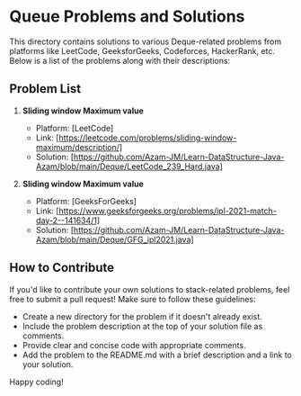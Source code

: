 # Queue Problems and Solutions

This directory contains solutions to various Deque-related problems from platforms like LeetCode, GeeksforGeeks, Codeforces, HackerRank, etc.
Below is a list of the problems along with their descriptions:

## Problem List

1. **Sliding window Maximum value**
   - Platform: [LeetCode]
   - Link: [https://leetcode.com/problems/sliding-window-maximum/description/]
   - Solution: [https://github.com/Azam-JM/Learn-DataStructure-Java-Azam/blob/main/Deque/LeetCode_239_Hard.java]
  
2. **Sliding window Maximum value**
   - Platform: [GeeksForGeeks]
   - Link: [https://www.geeksforgeeks.org/problems/ipl-2021-match-day-2--141634/1]
   - Solution: [https://github.com/Azam-JM/Learn-DataStructure-Java-Azam/blob/main/Deque/GFG_ipl2021.java]
  
## How to Contribute

If you'd like to contribute your own solutions to stack-related problems, feel free to submit a pull request! Make sure to follow these guidelines:

- Create a new directory for the problem if it doesn't already exist.
- Include the problem description at the top of your solution file as comments.
- Provide clear and concise code with appropriate comments.
- Add the problem to the README.md with a brief description and a link to your solution.

Happy coding!

